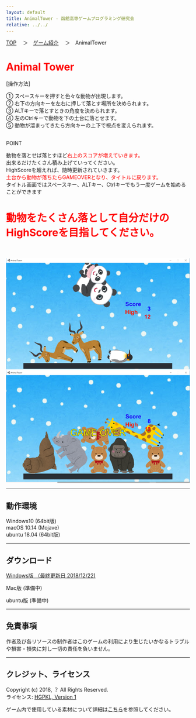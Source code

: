 ```yaml
---
layout: default
title: AnimalTower - 函館高専ゲームプログラミング研究会
relative: ../../
---
```

<div class="content">
<div class="main">

<p class="bread">
<a href="../../">TOP</a>
　＞　<a href="../">ゲーム紹介</a>
　＞　AnimalTower
</p>

<h1>
<span style="color:red">Animal Tower</span>
</h1>

<div class="atowerbox1">
<span>[操作方法]</span>
<p>
① スペースキーを押すと色々な動物が出現します。<br>
② 右下の方向キーを左右に押して落とす場所を決められます。<br>
③ ALTキーで落とすときの角度を決められます。<br>
④ 左のCtrlキーで動物を下の土台に落とせます。<br>
⑤ 動物が溜まってきたら方向キーの上下で視点を変えられます。<br>
</p>
</div>

<br>
<div class="atowerbox2">
<span>POINT</span>
<p>
動物を落とせば落とすほど<span style="color:red">右上のスコアが増えていきます。</span><br>
出来るだけたくさん積み上げていってください。<br>
HighScoreを超えれば、随時更新されていきます。<br>
<span style="color:red">土台から動物が落ちたらGAMEOVERとなり、タイトルに戻ります。</span><br>
タイトル画面ではスペースキー、ALTキー、Ctrlキーでもう一度ゲームを始めることができます<br>
</p>
<h1>
<span style="color:red">動物をたくさん落として自分だけのHighScoreを目指してください。</span>
</h1>
</div>

<br><br>
<img src="./ss1.png" alt="プレイの様子">
<br>
<img src="./ss2.png" alt="ゲームオーバーの画面です">
<hr>
<h2>動作環境</h2>

<p>
Windows10 (64bit版)
<br>
macOS 10.14 (Mojave)
<br>
ubuntu 18.04 (64bit版)
</p>

<hr>
<h2>ダウンロード</h2>

<p>
<a href="https://box.yahoo.co.jp/guest/viewer?sid=box-l-26oalqoyfj6fl63uanefeuz3se-1001&uniqid=495b628d-309e-412c-a9ad-346a33e67d7b&viewtype=detail">Windows版 （最終更新日 2018/12/22) </a>
</p>

<p>
Mac版 (準備中)
</p>

<p>
ubuntu版 (準備中)
</p>


<hr>
<h2>免責事項</h2>

<p>
作者及び各リソースの制作者はこのゲームの利用により生じたいかなるトラブルや損害・損失に対し一切の責任を負いません。
</p>

<hr>
<h2>クレジット、ライセンス</h2>

<p>
Copyright (c) 2018, ？ All Rights Reserved.
<br>
ライセンス: <a href="../../other/HGPKLv1.html">HGPKL, Version 1</a>
</p>

<p>
ゲーム内で使用している素材について詳細は<a href="./readme.txt">こちら</a>を参照してください。
</p>

</div>
</div>
